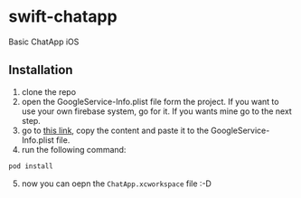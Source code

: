 # swift-chatapp
Basic ChatApp iOS

## Installation 
1. clone the repo
2. open the GoogleService-Info.plist file form the project. If you want to use your own firebase system, go for it. If you wants mine go to the next step.
3. go to [this link](https://bitbucket.org/mehdihasan/chatapp/src/master/GoogleService-Info.plist), copy the content and paste it to the GoogleService-Info.plist file.
4. run the following command:
  ```bash
  pod install
  ```
5. now you can oepn the `ChatApp.xcworkspace` file :-D
